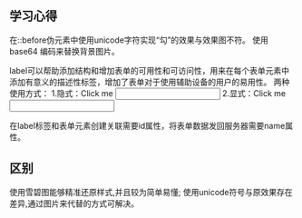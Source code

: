 ## 学习心得

在::before伪元素中使用unicode字符实现“勾”的效果与效果图不符。
使用 base64 编码来替换背景图片。


label可以帮助添加结构和增加表单的可用性和可访问性，用来在每个表单元素中添加有意义的描述性标签，增加了表单对于使用辅助设备的用户的易用性。
两种使用方式：
1.隐式：<label>Click me <input type="text"></label>
2.显式：<label for="username">Click me</label>
       <input type="text" id="username">

在label标签和表单元素创建关联需要id属性，将表单数据发回服务器需要name属性。

## 区别

使用雪碧图能够精准还原样式,并且较为简单易懂;
使用unicode符号与原效果存在差异,通过图片来代替的方式可解决。

